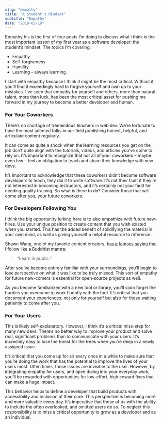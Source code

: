 ```yaml
---
slug: "empathy"
title: "A Student's Mindset"
subtitle: "Empathy"
date: "2019-02-19"
---
```


Empathy his is the first of four posts I’m doing to discuss what I think is the most important lesson of my first year as a software developer: the student’s mindset. The topics I’m covering:

- Empathy
- Self-forgiveness
- Humility
- Learning – always learning.

I start with empathy because I think it might be the most critical. Without it, you’ll find it exceedingly hard to forgive yourself and own up to your mistakes. I’ve seen that empathy for yourself and others, more than natural talent, more than luck, has been the most critical asset for pushing me forward in my journey to become a better developer and human.

### For Your Coworkers

There’s no shortage of tremendous teachers in web dev. We’re fortunate to have the most talented folks in our field publishing honest, helpful, and articulate content regularly.

It can come as quite a shock when the learning resources you get on the job don’t quite align with the tutorials, videos, and articles you’ve come to rely on. It’s important to recognize that not all of your coworkers – maybe even few – feel an obligation to teach and share their knowledge with new devs.

It’s important to acknowledge that these coworkers didn’t become software developers to teach, they did it to write software. It’s not their fault if they’re not interested in becoming instructors, and it’s certainly not your fault for needing quality training. So what is there to do? Consider those that will come after you, your future coworkers.

### For Developers Following You

I think the big opportunity lurking here is to also empathize with future new-hires. Use your unique position to create content that you wish existed when you started. This has the added benefit of solidifying the material in your own mind, as well as giving yourself a helpful resource to reference.

Shawn Wang, one of my favorite content creators, [has a famous saying](https://twitter.com/swyx/status/1009174159690264579) that I follow like a Buddhist mantra:

> “Learn in public.”

After you’ve become entirely familiar with your surroundings, you’ll begin to lose perspective on what it was like to be truly missed. This sort of empathy for future new-comers is essential for open-source projects as well.

As you become familiarized with a new tool or library, you’ll soon forget the hurdles you overcame to work fluently with the tool. It’s critical that you document your experiences; not only for yourself but also for those waiting patiently to come after you.

### For Your Users

This is likely self-explanatory. However, I think it’s a critical miss-step for many new devs. There’s no better way to improve your product and solve real, significant problems than to communicate with your users. It’s incredibly easy to lose the forest for the trees when you’re deep in a newly assigned issue.

It’s critical that you come up for air every once in a while to make sure that you’re doing the work that has the potential to improve the lives of your users most. Often times, those issues are invisible to the user. However, by integrating empathy for users, and open dialog into your everyday work, you’ll be rewarded with opportunities for low-effort, high-reward fixes that can make a huge impact.

This behavior helps to define a developer that build products with accessibility and inclusion at their core. This perspective is becoming more and more valuable every day. It’s imperative that those of us with the ability to include the often overlooked, and omitted users do so. To neglect this responsibility is to miss a critical opportunity to grow as a developer and as an individual.
